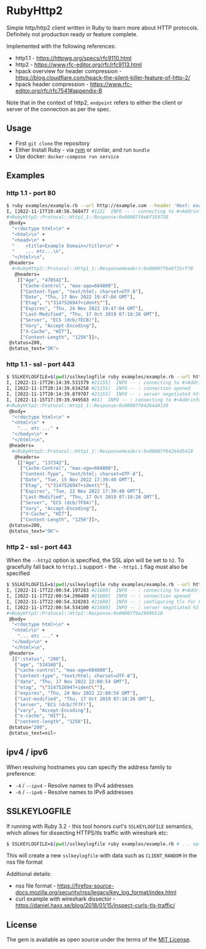 # RubyHttp2

Simple http/http2 client written in Ruby to learn more about HTTP protocols.
Definitely not production ready or feature complete.

Implemented with the following references:
- http1.1 - https://httpwg.org/specs/rfc9110.html
- http2 - https://www.rfc-editor.org/rfc/rfc9113.html
- hpack overview for header compression - https://blog.cloudflare.com/hpack-the-silent-killer-feature-of-http-2/
- hpack header compression - https://www.rfc-editor.org/rfc/rfc7541#appendix-B

Note that in the context of http2, `endpoint` refers to either the client or server of the connection as per the spec.

## Usage

- First `git clone` the repository
- Either Install Ruby - via [rvm](https://rvm.io/) or similar, and run `bundle`
- Use docker: `docker-compose run service`

## Examples

### http 1.1 - port 80

```bash
$ ruby examples/example.rb --url http://example.com --header 'Host: example.com' --ipv4 --verbose
I, [2022-11-17T19:48:56.568477 #123]  INFO -- : connecting to #<Addrinfo: 93.184.216.34:80 TCP (example.com)>
#<RubyHttp2::Protocol::Http1_1::Response:0x00007f6e8f359738
 @body=
  "<!doctype html>\n" +
  "<html>\n" +
  "<head>\n" +
  "    <title>Example Domain</title>\n" +
  "    ... etc...\n",
  "</html>\n",
 @headers=
  #<RubyHttp2::Protocol::Http1_1::ResponseHeaders:0x00007f6e8f35cf78
   @headers=
    [["Age", "478542"],
     ["Cache-Control", "max-age=604800"],
     ["Content-Type", "text/html; charset=UTF-8"],
     ["Date", "Thu, 17 Nov 2022 19:47:04 GMT"],
     ["Etag", "\"3147526947+ident\""],
     ["Expires", "Thu, 24 Nov 2022 19:47:04 GMT"],
     ["Last-Modified", "Thu, 17 Oct 2019 07:18:26 GMT"],
     ["Server", "ECS (dcb/7ECB)"],
     ["Vary", "Accept-Encoding"],
     ["X-Cache", "HIT"],
     ["Content-Length", "1256"]]>,
 @status=200,
 @status_text="OK">
```

### http 1.1 - ssl - port 443

```bash
$ SSLKEYLOGFILE=$(pwd)/sslkeylogfile ruby examples/example.rb --url https://example.com --header 'Host: example.com' --ipv6
I, [2022-11-17T20:14:39.531579 #21155]  INFO -- : connecting to #<Addrinfo: [2606:2800:220:1:248:1893:25c8:1946]:443 TCP (example.com)>
I, [2022-11-17T20:14:39.634258 #21155]  INFO -- : connection opened
I, [2022-11-17T20:14:39.879707 #21155]  INFO -- : server negotiated http/1.1
I, [2022-11-15T17:39:39.949583 #81]  INFO -- : connecting to #<Addrinfo: 93.184.216.34:443 TCP (example.com)>
#<RubyHttp2::Protocol::Http1_1::Response:0x00007f64264d4130
 @body=
  "<!doctype html>\n" +
  "<html>\n" +
    "... etc ..." +
  "</body>\n" +
  "</html>\n",
 @headers=
  #<RubyHttp2::Protocol::Http1_1::ResponseHeaders:0x00007f64264d5418
   @headers=
    [["Age", "137342"],
     ["Cache-Control", "max-age=604800"],
     ["Content-Type", "text/html; charset=UTF-8"],
     ["Date", "Tue, 15 Nov 2022 17:39:40 GMT"],
     ["Etag", "\"3147526947+ident\""],
     ["Expires", "Tue, 22 Nov 2022 17:39:40 GMT"],
     ["Last-Modified", "Thu, 17 Oct 2019 07:18:26 GMT"],
     ["Server", "ECS (dcb/7F84)"],
     ["Vary", "Accept-Encoding"],
     ["X-Cache", "HIT"],
     ["Content-Length", "1256"]]>,
 @status=200,
 @status_text="OK">
```

### http 2 - ssl - port 443

When the `--http2` option is specified, the SSL alpn will be set to `h2`. To gracefully fall back to `http1.1` support - the `--http1.1` flag must also be specified

```bash
$ SSLKEYLOGFILE=$(pwd)/sslkeylogfile ruby examples/example.rb --url https://example.com --http2 --ipv6 --verbose
I, [2022-11-17T22:00:54.197283 #21680]  INFO -- : connecting to #<Addrinfo: [2606:2800:220:1:248:1893:25c8:1946]:443 TCP (example.com)>
I, [2022-11-17T22:00:54.296489 #21680]  INFO -- : connection opened
I, [2022-11-17T22:00:54.328283 #21680]  INFO -- : configuring tls for http2
I, [2022-11-17T22:00:54.534100 #21680]  INFO -- : server negotiated h2
#<RubyHttp2::Protocol::Http2::Response:0x00007f9a2999b518
 @body=
  "<!doctype html>\n" +
  "<html>\n" +
    "... etc ..." +
  "</body>\n" +
  "</html>\n",
 @headers=
  [[":status", "200"],
   ["age", "534348"],
   ["cache-control", "max-age=604800"],
   ["content-type", "text/html; charset=UTF-8"],
   ["date", "Thu, 17 Nov 2022 22:00:54 GMT"],
   ["etag", "\"3147526947+ident\""],
   ["expires", "Thu, 24 Nov 2022 22:00:54 GMT"],
   ["last-modified", "Thu, 17 Oct 2019 07:18:26 GMT"],
   ["server", "ECS (dcb/7F7F)"],
   ["vary", "Accept-Encoding"],
   ["x-cache", "HIT"],
   ["content-length", "1256"]],
 @status="200",
 @status_text=nil>
```

## ipv4 / ipv6

When resolving hostnames you can specify the address family to preference:

- `-4` / `--ipv4` - Resolve names to IPv4 addresses
- `-6` / `--ipv6` - Resolve names to IPv6 addresses

## SSLKEYLOGFILE

If running with Ruby 3.2 - this tool honors curl's `SSLKEYLOGFILE` semantics, which allows for dissecting HTTPS/tls traffic with wireshark etc:

```bash
$ SSLKEYLOGFILE=$(pwd)/sslkeylogfile ruby examples/example.rb # ... options ...
```

This will create a new `sslkeylogfile` with data such as `CLIENT_RANDOM` in the nss file format

Additional details:
- nss file format - https://firefox-source-docs.mozilla.org/security/nss/legacy/key_log_format/index.html
- curl example with wireshark dissector - https://daniel.haxx.se/blog/2018/01/15/inspect-curls-tls-traffic/

## License

The gem is available as open source under the terms of the [MIT License](https://opensource.org/licenses/MIT).
